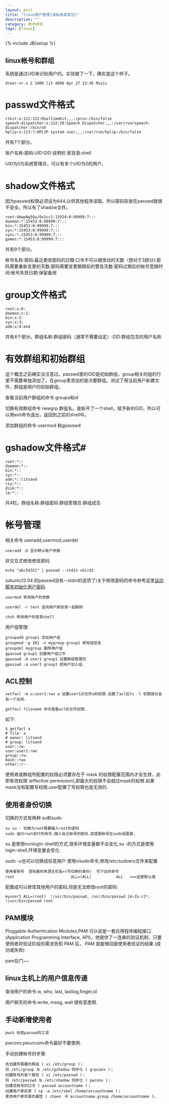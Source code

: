 ```yaml
---
layout: post
title: "linux用户管理(读私房菜笔记)"
description: ""
category: 技术研究
tags: [linux]
---
```

{% include JB/setup %}

## linux帐号和群组 ##

系统是通过UID来识别用户的。实验做了一下，确实是这个样子。

	drwxr-xr-x 2 1000 lit 4096 Apr 27 13:36 Music



# passwd文件格式 #

	rtkit:x:111:122:RealtimeKit,,,:/proc:/bin/false
	speech-dispatcher:x:112:29:Speech Dispatcher,,,:/var/run/speech-dispatcher:/bin/sh
	hplip:x:113:7:HPLIP system user,,,:/var/run/hplip:/bin/false

共有7个部分。

账户名称:密码:UID:GID:说明栏:家目录:shell

UID为0为系统管理员，可以有多个UID为0的用户。

# shadow文件格式 #

因为passwd权限必须设为644,以供其他程序读取。所以密码存放在passwd就很不安全。所以有了shadow文件。

	root:$6wpNg5Qu/6x1cc1:15924:0:99999:7:::
	daemon:*:15453:0:99999:7:::
	bin:*:15453:0:99999:7:::
	sys:*:15453:0:99999:7:::
	sync:*:15453:0:99999:7:::
	games:*:15453:0:99999:7:::

共有9个部分。

帐号名称:密码:最近更改密码的日期:口令不可以被改动的天数（想对于3部分):密码需要重新变更的天数:密码需要变更期限前的警告天数:密码过期后的帐号宽限时间:帐号失效日期:保留备用


# group文件格式 #

	root:x:0:
	daemon:x:1:
	bin:x:2:
	sys:x:3:
	adm:x:4:and

共有4个部分。群组名称:群组密码（通常不需要设定）:GID:群组包含的用户名称


# 有效群组和初始群组 #

这个概念之前确实没注意过。passwd里的GID是初始群组，group相关的组的行里不需要单独添加了。在group里添加的是次要群组。测试了用当前用户新建文件，群组是用户的初始群组。

查看当前用户群组的命令 groups和id

切换有效群组命令  newgrp 群组名。是新开了一个shell，赋予新的GID，所以可以用exit命令退出，返回到之前的shell中。

添加群组的命令  usermod 和gpasswd

#  gshadow文件格式#

	root:*::
	daemon:*::
	bin:*::
	sys:*::
	adm:*::litsand
	tty:*::
	disk:*::
	lp:*::

共4栏。群组名称:群组密码:群组管理员:群组成员

# 帐号管理 #

相关命令 useradd,usermod,userdel

	useradd -D 显示默认账户参数

非交互式修改修改密码

	echo "abc543CC" | passwd --stdin vbird2

(ubuntu12.04 的passwd没有--stdin的选项了)关于修改密码的命令参考这里[自动脚本初始化用户密码](http://leslie-chu.blog.163.com/blog/static/19986324320122711727378/)

	usermod 修改账户的参数

	userdel -r test 连同用户家目录一起删除

	chsh 修改用户的登录shell


用户组管理:

	groupadd group1 添加用户组
	groupmod -g 201 -n mygroup group1 修改组信息
	groupdel mygroup 删除用户组
	gpasswd group1 创建用户组口令
	gpasswd -A user1 group1 设置群组管理员
	gpasswd -a user1 group1 把用户加入组.


## ACL控制 ##


	setfacl -m u:user1:rwx a 设置user1对文件a的权限.设置了acl后ls -l 权限部分会有一个加号.

	getfacl filename 命令查看acl的文件权限.

如下:

	$ getfacl a
	# file: a
	# owner: litsand
	# group: litsand
	user::rw-
	user:user1:rwx
	group::rw-
	mask::rwx
	other::r--


使用者或群组所配置的权限必须要存在于 mask 的权限配置范围内才会生效，此即有效权限 (effective permission),即最大的权限不会超过mask的权限.如果mask没有配置写权限,user配置了写权限也是无效的.


## 使用者身份切换 ##

切换的方式有两种 su和sudo

	su su - 切换为root需要输入root的密码
	sudo 运行root权行的命令.输入自己帐号的密码.前提是帐号在sudo组里面.

su 是使用nonlogin-shell的方式,很多环境变量都不会变化.su -的方式是使用login-shell,环境变量会变化.

sudo -u也可以切换成任意用户.使用visudo命令,修改/etc/sudoers文件来配置

	使用者账号  登陆者的来源主机名=(可切换的身份)  可下达的命令
	root                         ALL=(ALL)           ALL   <==这是默认值

配置成可以修改其他用户的密码,但是无法修改root的密码:

	myuser1	ALL=(root)  !/usr/bin/passwd, /usr/bin/passwd [A-Za-z]*, !/usr/bin/passwd root


## PAM模块 ##

Pluggable Authentication Modules,PAM 可以说是一套应用程序编程接口 (Application Programming Interface, API)，他提供了一连串的验证机制，只要使用者将验证阶段的需求告知 PAM 后， PAM 就能够回报使用者验证的结果 (成功或失败)

pam后门~~

## linux主机上的用户信息传递 ##

查询用户的命令:w, who, last, lastlog,finger,id

用户聊天的命令:write, mesg, wall 很有意思啊.


## 手动新增使用者 ##

	pwck 检查passwd的工具
	
pwconv,pwunconv命令最好不要使用.

手动创建帐号的步骤:


    先创建所需要的群组 ( vi /etc/group )；
    将 /etc/group 与 /etc/gshadow 同步化 ( grpconv )；
    创建账号的各个属性 ( vi /etc/passwd )；
    将 /etc/passwd 与 /etc/shadow 同步化 ( pwconv )；
    创建该账号的口令 ( passwd accountname )；
    创建用户家目录 ( cp -a /etc/skel /home/accountname )；
    更改用户家目录的属性 ( chown -R accountname.group /home/accountname )。





